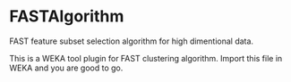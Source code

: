 # FASTAlgorithm

FAST feature subset selection algorithm for high dimentional data.

This is a WEKA tool plugin for FAST clustering algorithm. Import this file in WEKA and you are good to go.
